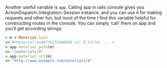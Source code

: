 Another useful variable is `app`.
Calling app in rails console gives you ActionDispatch::Integration::Session instance, and you can use it for making requests and other fun, but most of the time I find this variable helpful for constructing routes in the console. You can simply ‘call’ them on app and you’ll get according strings:
```ruby
> m = Material.last
=> #<Material:0x007fb2fae80008 id: 8,title: ... >
> app.material_path(m)
=> "/materials/8"
> app.material_url(m)
=> "http://www.example.com/materials/8"
```


